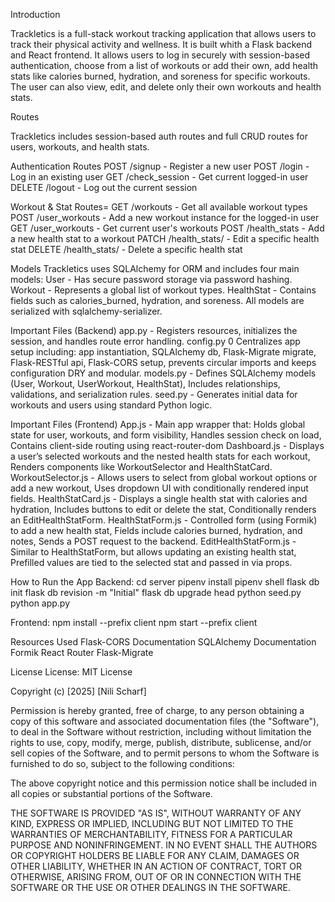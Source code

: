 Introduction 

Trackletics is a full-stack workout tracking application that allows users to track their physical activity and wellness. It is built whith a Flask backend and React frontend. It allows users to log in securely with session-based authentication, choose from a list of workouts or add their own, add health stats like calories burned, hydration, and soreness for specific workouts. The user can also view, edit, and delete only their own workouts and health stats.

Routes

Trackletics includes session-based auth routes and full CRUD routes for users, workouts, and health stats.

Authentication Routes
POST	/signup	- Register a new user
POST	/login	- Log in an existing user
GET	/check_session	- Get current logged-in user
DELETE	/logout	- Log out the current session

Workout & Stat Routes=
GET	/workouts	- Get all available workout types 
POST	/user_workouts	- Add a new workout instance for the logged-in user
GET	/user_workouts	- Get current user's workouts
POST	/health_stats	- Add a new health stat to a workout
PATCH	/health_stats/<id>	- Edit a specific health stat
DELETE	/health_stats/<id>	- Delete a specific health stat

Models
Trackletics uses SQLAlchemy for ORM and includes four main models:
User - Has secure password storage via password hashing. 
Workout - Represents a global list of workout types. 
HealthStat - Contains fields such as calories_burned, hydration, and soreness.
All models are serialized with sqlalchemy-serializer.

Important Files (Backend)
app.py - Registers resources, initializes the session, and handles route error handling.
config.py 0 Centralizes app setup including: app instantiation, SQLAlchemy db, Flask-Migrate migrate, Flask-RESTful api, Flask-CORS setup, prevents circular imports and keeps configuration DRY and modular.
models.py - Defines SQLAlchemy models (User, Workout, UserWorkout, HealthStat), Includes relationships, validations, and serialization rules.
seed.py - Generates initial data for workouts and users using standard Python logic. 

Important Files (Frontend)
App.js - Main app wrapper that: Holds global state for user, workouts, and form visibility, Handles session check on load, Contains client-side routing using react-router-dom
Dashboard.js - Displays a user’s selected workouts and the nested health stats for each workout, Renders components like WorkoutSelector and HealthStatCard.
WorkoutSelector.js - Allows users to select from global workout options or add a new workout, Uses dropdown UI with conditionally rendered input fields.
HealthStatCard.js - Displays a single health stat with calories and hydration, Includes buttons to edit or delete the stat, Conditionally renders an EditHealthStatForm.
HealthStatForm.js - Controlled form (using Formik) to add a new health stat, Fields include calories burned, hydration, and notes, Sends a POST request to the backend.
EditHealthStatForm.js - Similar to HealthStatForm, but allows updating an existing health stat, Prefilled values are tied to the selected stat and passed in via props.

How to Run the App
Backend:
cd server
pipenv install
pipenv shell
flask db init
flask db revision -m "Initial"
flask db upgrade head
python seed.py
python app.py

Frontend:
npm install --prefix client
npm start --prefix client

Resources Used
Flask-CORS Documentation
SQLAlchemy Documentation
Formik
React Router
Flask-Migrate

License
License: MIT License

Copyright (c) [2025] [Nili Scharf]

Permission is hereby granted, free of charge, to any person obtaining a copy of this software and associated documentation files (the "Software"), to deal in the Software without restriction, including without limitation the rights to use, copy, modify, merge, publish, distribute, sublicense, and/or sell copies of the Software, and to permit persons to whom the Software is furnished to do so, subject to the following conditions:

The above copyright notice and this permission notice shall be included in all copies or substantial portions of the Software.

THE SOFTWARE IS PROVIDED "AS IS", WITHOUT WARRANTY OF ANY KIND, EXPRESS OR IMPLIED, INCLUDING BUT NOT LIMITED TO THE WARRANTIES OF MERCHANTABILITY, FITNESS FOR A PARTICULAR PURPOSE AND NONINFRINGEMENT. IN NO EVENT SHALL THE AUTHORS OR COPYRIGHT HOLDERS BE LIABLE FOR ANY CLAIM, DAMAGES OR OTHER LIABILITY, WHETHER IN AN ACTION OF CONTRACT, TORT OR OTHERWISE, ARISING FROM, OUT OF OR IN CONNECTION WITH THE SOFTWARE OR THE USE OR OTHER DEALINGS IN THE SOFTWARE.